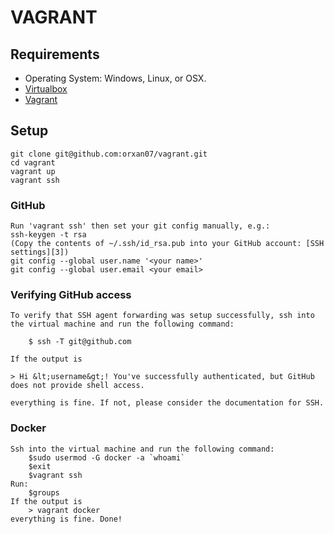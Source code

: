 VAGRANT
================================

## Requirements

- Operating System: Windows, Linux, or OSX.
- [Virtualbox][1]
- [Vagrant][2]

## Setup

```
git clone git@github.com:orxan07/vagrant.git
cd vagrant
vagrant up
vagrant ssh
```

### GitHub

```
Run 'vagrant ssh' then set your git config manually, e.g.:
ssh-keygen -t rsa
(Copy the contents of ~/.ssh/id_rsa.pub into your GitHub account: [SSH settings][3])
git config --global user.name '<your name>'
git config --global user.email <your email>

```

### Verifying GitHub access

```
To verify that SSH agent forwarding was setup successfully, ssh into the virtual machine and run the following command:

    $ ssh -T git@github.com

If the output is

> Hi &lt;username&gt;! You've successfully authenticated, but GitHub does not provide shell access.

everything is fine. If not, please consider the documentation for SSH.

```

### Docker

```
Ssh into the virtual machine and run the following command:
    $sudo usermod -G docker -a `whoami`
    $exit
    $vagrant ssh
Run: 
    $groups
If the output is 
    > vagrant docker
everything is fine. Done!

```

[1]: https://www.virtualbox.org
[2]: http://vagrantup.com/
[3]: https://github.com/settings/ssh


